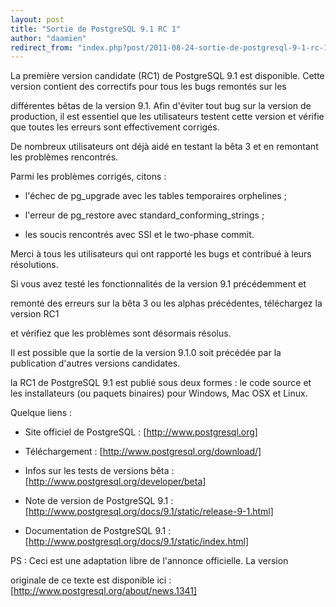 ```yaml
---
layout: post
title: "Sortie de PostgreSQL 9.1 RC 1"
author: "daamien"
redirect_from: "index.php?post/2011-08-24-sortie-de-postgresql-9-1-rc-1 "
---
```





<!--more-->


La première version candidate (RC1) de PostgreSQL 9.1 est disponible. Cette version contient des correctifs pour tous les bugs remontés sur les

différentes bêtas de la version 9.1. Afin d'éviter tout bug sur la version de production, il est essentiel que les utilisateurs testent cette version et vérifie que toutes les erreurs sont effectivement corrigés.



De nombreux utilisateurs ont déjà aidé en testant la bêta 3 et en remontant les problèmes rencontrés. 



Parmi les problèmes corrigés, citons :

* l'échec de pg_upgrade avec les tables temporaires orphelines ;

* l'erreur de pg_restore avec standard_conforming_strings ;

* les soucis rencontrés avec SSI et le two-phase commit.



Merci à tous les utilisateurs qui ont rapporté les bugs et contribué à leurs résolutions.



Si vous avez testé les fonctionnalités de la version 9.1 précédemment et 

remonté des erreurs sur la bêta 3 ou les alphas précédentes, téléchargez la version RC1

et vérifiez que les problèmes sont désormais résolus.

Il est possible que la sortie de la version 9.1.0 soit précédée par la publication d'autres versions candidates.



la RC1 de PostgreSQL 9.1 est publié sous deux formes : le code source et les installateurs (ou paquets binaires) pour Windows, Mac OSX et Linux.



Quelque liens :



* Site officiel de PostgreSQL : [http://www.postgresql.org]

* Téléchargement : [http://www.postgresql.org/download/]

* Infos sur les tests de versions bêta : [http://www.postgresql.org/developer/beta]

* Note de version de PostgreSQL 9.1 : [http://www.postgresql.org/docs/9.1/static/release-9-1.html]

* Documentation de PostgreSQL 9.1 : [http://www.postgresql.org/docs/9.1/static/index.html]



PS : Ceci est une adaptation libre de l'annonce officielle. La version

originale de ce texte est disponible ici : [http://www.postgresql.org/about/news.1341]